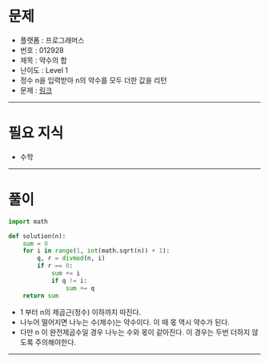 # 문제
- 플랫폼 : 프로그래머스
- 번호 : 012928
- 제목 : 약수의 합
- 난이도 : Level 1
- 정수 n을 입력받아 n의 약수를 모두 더한 값을 리턴
- 문제 : <a href="https://school.programmers.co.kr/learn/courses/30/lessons/12928" target="_blank">링크</a>

---

# 필요 지식
- 수학

---

# 풀이
```python
import math

def solution(n):
    sum = 0
    for i in range(1, int(math.sqrt(n)) + 1):
        q, r = divmod(n, i)
        if r == 0:
            sum += i
            if q != i:
                sum += q
    return sum
```
- 1 부터 n의 제곱근(정수) 이하까지 따진다.
- 나누어 떨어지면 나누는 수(제수)는 약수이다. 이 때 몫 역시 약수가 된다.
- 다만 n 이 완전제곱수일 경우 나누는 수와 몫이 같아진다. 이 경우는 두번 더하지 않도록 주의해야한다.

---
